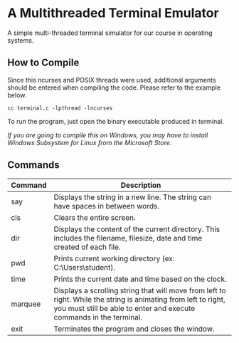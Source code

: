 # A Multithreaded Terminal Emulator
A simple multi-threaded terminal simulator for our course in operating systems.

## How to Compile
Since this ncurses and POSIX threads were used, additional arguments should be entered when compiling the code. Please refer to the example below.
```
cc terminal.c -lpthread -lncurses
```
To run the program, just open the binary executable produced in terminal.

_If you are going to compile this on Windows, you may have to install Windows Subsystem for Linux from the Microsoft Store._

## Commands
| Command  | Description |
| ------------- | ------------- |
| say <string> | Displays the string in a new line. The string can have spaces in between words.  |
| cls  | Clears the entire screen.  |
| dir  | Displays the content of the current directory. This includes the filename, filesize, date and time created of each file.  |
| pwd  | Prints current working directory (ex: C:\Users\student\).  |
| time  | Prints the current date and time based on the clock.  |
| marquee <string>  | Displays a scrolling string that will move from left to right. While the string is animating from left to right, you must still be able to enter and execute commands in the terminal.   |
| exit  | Terminates the program and closes the window.  |
